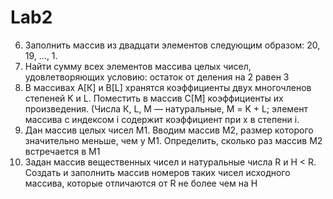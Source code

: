 # Lab2

6) Заполнить массив из двадцати элементов следующим образом: 20, 19, ..., 1.
67) Найти сумму всех элементов массива целых чисел, удовлетворяющих условию: остаток от деления на 2 равен 3
153) В массивах А[К] и B[L] хранятся коэффициенты двух многочленов степеней K и L. Поместить в массив С[М] коэффициенты их произведения. (Числа К, L, М — натуральные, М = K + L; элемент массива с индексом i содержит коэффициент при х в степени i.
160) Дан массив целых чисел M1. Вводим массив M2, размер которого значительно меньше, чем у M1. Определить, сколько раз массив M2 встречается в M1
179)  Задан массив вещественных чисел и натуральные числа R и H < R. Создать и заполнить массив номеров таких чисел исходного массива, которые отличаются от R не более чем на Н
